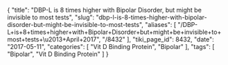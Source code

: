 {
    "title": "DBP-L is 8 times higher with Bipolar Disorder, but might be invisible to most tests",
    "slug": "dbp-l-is-8-times-higher-with-bipolar-disorder-but-might-be-invisible-to-most-tests",
    "aliases": [
        "/DBP-L+is+8+times+higher+with+Bipolar+Disorder+but+might+be+invisible+to+most+tests+\u2013+April+2017",
        "/8432"
    ],
    "tiki_page_id": 8432,
    "date": "2017-05-11",
    "categories": [
        "Vit D Binding Protein",
        "Bipolar"
    ],
    "tags": [
        "Bipolar",
        "Vit D Binding Protein"
    ]
}